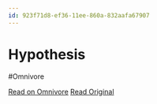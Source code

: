 ```yaml
---
id: 923f71d8-ef36-11ee-860a-832aafa67907
---
```


# Hypothesis
#Omnivore

[Read on Omnivore](https://omnivore.app/me/hypothesis-18e93923175)
[Read Original](https://hypothes.is/a/nXwKoO8aEe6jTzNN-CZ5Iw)

